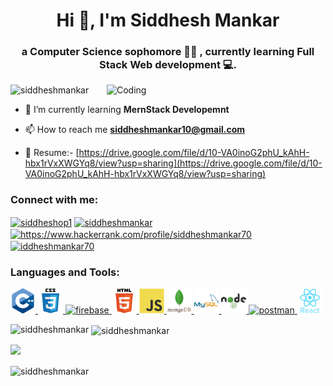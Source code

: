 
<h1 align="center">Hi 👋, I'm Siddhesh Mankar</h1>
<h3 align="center">a Computer Science sophomore 👨‍🎓 , currently learning Full Stack Web development 💻.</h3>
<img align="right" alt="Coding" width="350" src="https://raw.githubusercontent.com/gist/MedRedha/fd8e2481bde2610c96b9aafde543879c/raw/88624e8d31c4295973dcb7c900dacf0edc0a6d99/coding.gif">


<p align="left"> <img src="https://komarev.com/ghpvc/?username=siddheshmankar&label=Profile%20views&color=0e75b6&style=flat" alt="siddheshmankar" /> </p>


- 🌱 I’m currently learning **MernStack Developemnt**

- 📫 How to reach me **siddheshmankar10@gmail.com**

- 📄 Resume:- [https://drive.google.com/file/d/10-VA0inoG2phU_kAhH-hbx1rVxXWGYq8/view?usp=sharing](https://drive.google.com/file/d/10-VA0inoG2phU_kAhH-hbx1rVxXWGYq8/view?usp=sharing)

<h3 align="left">Connect with me:</h3>
<p align="left">
<a href="https://twitter.com/siddheshop1" target="blank"><img align="center" src="https://raw.githubusercontent.com/rahuldkjain/github-profile-readme-generator/master/src/images/icons/Social/twitter.svg" alt="siddheshop1" height="30" width="40" /></a>
<a href="https://linkedin.com/in/siddheshmankar" target="blank"><img align="center" src="https://raw.githubusercontent.com/rahuldkjain/github-profile-readme-generator/master/src/images/icons/Social/linked-in-alt.svg" alt="siddheshmankar" height="30" width="40" /></a>
<a href="https://www.hackerrank.com/https://www.hackerrank.com/profile/siddheshmankar70" target="blank"><img align="center" src="https://raw.githubusercontent.com/rahuldkjain/github-profile-readme-generator/master/src/images/icons/Social/hackerrank.svg" alt="https://www.hackerrank.com/profile/siddheshmankar70" height="30" width="40" /></a>
<a href="https://www.leetcode.com/iddheshmankar70" target="blank"><img align="center" src="https://raw.githubusercontent.com/rahuldkjain/github-profile-readme-generator/master/src/images/icons/Social/leet-code.svg" alt="iddheshmankar70" height="30" width="40" /></a>
</p>

<h3 align="left">Languages and Tools:</h3>
<p align="left"> <a href="https://www.w3schools.com/cpp/" target="_blank" rel="noreferrer"> <img src="https://raw.githubusercontent.com/devicons/devicon/master/icons/cplusplus/cplusplus-original.svg" alt="cplusplus" width="40" height="40"/> </a> <a href="https://www.w3schools.com/css/" target="_blank" rel="noreferrer"> <img src="https://raw.githubusercontent.com/devicons/devicon/master/icons/css3/css3-original-wordmark.svg" alt="css3" width="40" height="40"/> </a> <a href="https://firebase.google.com/" target="_blank" rel="noreferrer"> <img src="https://www.vectorlogo.zone/logos/firebase/firebase-icon.svg" alt="firebase" width="40" height="40"/> </a> <a href="https://www.w3.org/html/" target="_blank" rel="noreferrer"> <img src="https://raw.githubusercontent.com/devicons/devicon/master/icons/html5/html5-original-wordmark.svg" alt="html5" width="40" height="40"/> </a> <a href="https://developer.mozilla.org/en-US/docs/Web/JavaScript" target="_blank" rel="noreferrer"> <img src="https://raw.githubusercontent.com/devicons/devicon/master/icons/javascript/javascript-original.svg" alt="javascript" width="40" height="40"/> </a> <a href="https://www.mongodb.com/" target="_blank" rel="noreferrer"> <img src="https://raw.githubusercontent.com/devicons/devicon/master/icons/mongodb/mongodb-original-wordmark.svg" alt="mongodb" width="40" height="40"/> </a> <a href="https://www.mysql.com/" target="_blank" rel="noreferrer"> <img src="https://raw.githubusercontent.com/devicons/devicon/master/icons/mysql/mysql-original-wordmark.svg" alt="mysql" width="40" height="40"/> </a> <a href="https://nodejs.org" target="_blank" rel="noreferrer"> <img src="https://raw.githubusercontent.com/devicons/devicon/master/icons/nodejs/nodejs-original-wordmark.svg" alt="nodejs" width="40" height="40"/> </a> <a href="https://postman.com" target="_blank" rel="noreferrer"> <img src="https://www.vectorlogo.zone/logos/getpostman/getpostman-icon.svg" alt="postman" width="40" height="40"/> </a> <a href="https://reactjs.org/" target="_blank" rel="noreferrer"> <img src="https://raw.githubusercontent.com/devicons/devicon/master/icons/react/react-original-wordmark.svg" alt="react" width="40" height="40"/> </a> </p>

<p><img align="left" src="https://github-readme-stats.vercel.app/api/top-langs?username=siddheshmankar&show_icons=true&locale=en&layout=compact" alt="siddheshmankar" /></p>

<p>&nbsp;<img align="center" src="https://github-readme-stats.vercel.app/api?username=siddheshmankar&show_icons=true&locale=en" alt="siddheshmankar" /></p>
<img src="https://t.bkit.co/w_66c490dc42543.gif" />

<p><img align="center" src="https://github-readme-streak-stats.herokuapp.com/?user=siddheshmankar&" alt="siddheshmankar" /></p>
